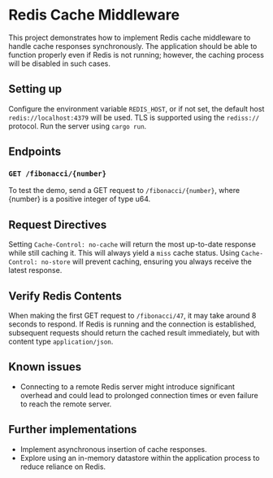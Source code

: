 # Redis Cache Middleware

This project demonstrates how to implement Redis cache middleware to handle cache responses synchronously.
The application should be able to function properly even if Redis is not running; however, the caching process will be disabled in such cases.


## Setting up
Configure the environment variable `REDIS_HOST`, or if not set, the default host `redis://localhost:4379` will be used. TLS is supported using the `rediss://` protocol.
Run the server using `cargo run`.

## Endpoints

### `GET /fibonacci/{number}`

To test the demo, send a GET request to `/fibonacci/{number}`, where {number} is a positive integer of type u64.

## Request Directives

Setting `Cache-Control: no-cache` will return the most up-to-date response while still caching it. This will always yield a `miss` cache status.
Using `Cache-Control: no-store` will prevent caching, ensuring you always receive the latest response.

## Verify Redis Contents

When making the first GET request to `/fibonacci/47`, it may take around 8 seconds to respond.
If Redis is running and the connection is established, subsequent requests should return the cached result immediately, but with content type `application/json`.

## Known issues

- Connecting to a remote Redis server might introduce significant overhead and could lead to prolonged connection times or even failure to reach the remote server.

## Further implementations

- Implement asynchronous insertion of cache responses.
- Explore using an in-memory datastore within the application process to reduce reliance on Redis.
